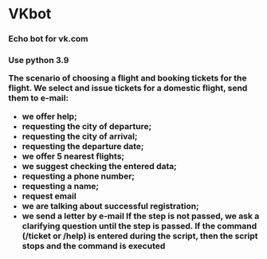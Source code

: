 # VKbot
<h3>Echo bot for vk.com<h3>
 Use python 3.9

 The scenario of choosing a flight and booking tickets for the flight.
 We select and issue tickets for a domestic flight, send them to e-mail:
 - we offer help;
 - requesting the city of departure;
 - requesting the city of arrival;
 - requesting the departure date;
 - we offer 5 nearest flights;
 - we suggest checking the entered data;
 - requesting a phone number;
 - requesting a name;
 - request email
 - we are talking about successful registration;
 - we send a letter by e-mail
 If the step is not passed, we ask a clarifying question until the step is passed.
 If the command (/ticket or /help) is entered during the script,
 then the script stops and the command is executed